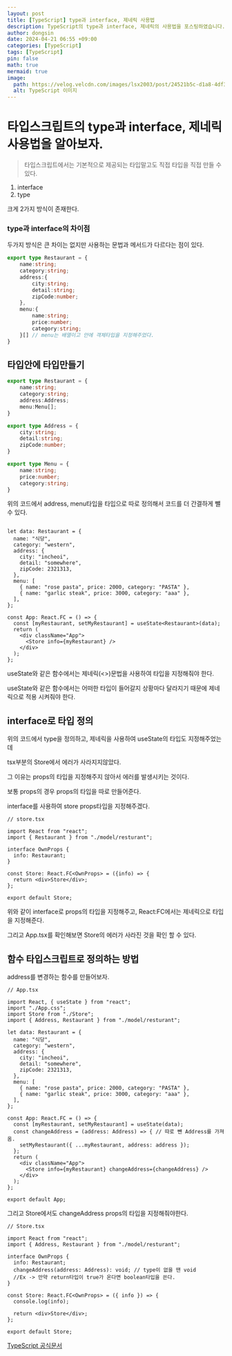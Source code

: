 ```yaml
---
layout: post
title: [TypeScript] type과 interface, 제네릭 사용법
description: TypeScript의 type과 interface, 제네릭의 사용법을 포스팅하였습니다.
author: dongsin
date: 2024-04-21 06:55 +09:00
categories: [TypeScript]
tags: [TypeScript]
pin: false
math: true
mermaid: true
image:
  path: https://velog.velcdn.com/images/lsx2003/post/24521b5c-d1a8-4df3-9fed-43b26788a005/image.png
  alt: TypeScript 이미지
---
```


# 타입스크립트의 type과 interface, 제네릭 사용법을 알아보자.
>타입스크립트에서는 기본적으로 제공되는 타입말고도 직접 타입을 직접 만들 수 있다.

 1. interface
2. type

크게 2가지 방식이 존재한다.

### type과 interface의 차이점
두가지 방식은 큰 차이는 없지만 사용하는 문법과 메서드가 다르다는 점이 있다.

```ts
export type Restaurant = {
    name:string;
    category:string;
    address:{
        city:string;
        detail:string;
        zipCode:number;
    },
    menu:{
        name:string;
        price:number;
        category:string;
    }[] // menu는 배열이고 안에 객체타입을 지정해주었다.
}
```

## 타입안에 타입만들기
```ts
export type Restaurant = {
    name:string;
    category:string;
    address:Address;
    menu:Menu[];
}

export type Address = {
    city:string;
    detail:string;
    zipCode:number;
}

export type Menu = {
    name:string;
    price:number;
    category:string;
}

```

위의 코드에서 address, menu타입을 타입으로 따로 정의해서 코드를 더 간결하게 뺄 수 있다.


```tsx

let data: Restaurant = {
  name: "식당",
  category: "western",
  address: {
    city: "incheoi",
    detail: "somewhere",
    zipCode: 2321313,
  },
  menu: [
    { name: "rose pasta", price: 2000, category: "PASTA" },
    { name: "garlic steak", price: 3000, category: "aaa" },
  ],
};

const App: React.FC = () => {
  const [myRestaurant, setMyRestaurant] = useState<Restaurant>(data);
  return (
    <div className="App">
      <Store info={myRestaurant} />
    </div>
  );
};
```
useState와 같은 함수에서는 제네릭(<>)문법을 사용하여 타입을 지정해줘야 한다.

useState와 같은 함수에서는 어떠한 타입이 들어갈지 상황마다 달라지기 때문에 제네릭으로 적용 시켜줘야 한다.


## interface로 타입 정의
위의 코드에서 type을 정의하고, 제네릭을 사용하여 useState의 타입도 지정해주었는데

tsx부분의 Store에서 에러가 사라지지않았다.

그 이유는 props의 타입을 지정해주지 않아서 에러를 발생시키는 것이다.

보통 props의 경우 props의 타입을 따로 만들어준다.

interface를 사용하여 store props타입을 지정해주겠다.

```tsx
// store.tsx

import React from "react";
import { Restaurant } from "./model/resturant";

interface OwnProps {
  info: Restaurant;
}

const Store: React.FC<OwnProps> = ({info) => {
  return <div>Store</div>;
};

export default Store;

```

위와 같이 interface로 props의 타입을 지정해주고, React:FC에서는 제네릭으로 타입을 지정해준다.

그리고 App.tsx를 확인해보면 Store의 에러가 사라진 것을 확인 할 수 있다.

## 함수 타입스크립트로 정의하는 방법
address를 변경하는 함수를 만들어보자.

```tsx
// App.tsx

import React, { useState } from "react";
import "./App.css";
import Store from "./Store";
import { Address, Restaurant } from "./model/resturant";

let data: Restaurant = {
  name: "식당",
  category: "western",
  address: {
    city: "incheoi",
    detail: "somewhere",
    zipCode: 2321313,
  },
  menu: [
    { name: "rose pasta", price: 2000, category: "PASTA" },
    { name: "garlic steak", price: 3000, category: "aaa" },
  ],
};

const App: React.FC = () => {
  const [myRestaurant, setMyRestaurant] = useState(data);
  const changeAddress = (address: Address) => { // 따로 뺀 Address를 가져옴.
    setMyRestaurant({ ...myRestaurant, address: address });
  };
  return (
    <div className="App">
      <Store info={myRestaurant} changeAddress={changeAddress} />
    </div>
  );
};

export default App;

```

그리고 Store에서도 changeAddress props의 타입을 지정해줘야한다.

```tsx
// Store.tsx

import React from "react";
import { Address, Restaurant } from "./model/resturant";

interface OwnProps {
  info: Restaurant;
  changeAddress(address: Address): void; // type이 없을 땐 void
  //Ex -> 만약 return타입이 true가 온다면 boolean타입을 쓴다.
}

const Store: React.FC<OwnProps> = ({ info }) => {
  console.log(info);

  return <div>Store</div>;
};

export default Store;

```



[TypeScript 공식문서](https://yamoo9.gitbook.io/typescript)